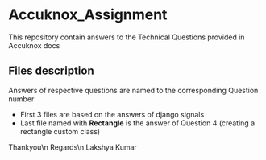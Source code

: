 # Accuknox_Assignment

This repository contain answers to the Technical Questions provided in Accuknox docs

## Files description
Answers of respective questions are named to the corresponding Question number
- First 3 files are based on the answers of django signals
- Last file named with **Rectangle** is the answer of Question 4 (creating a rectangle custom class)

Thankyou\n
Regards\n
Lakshya Kumar
